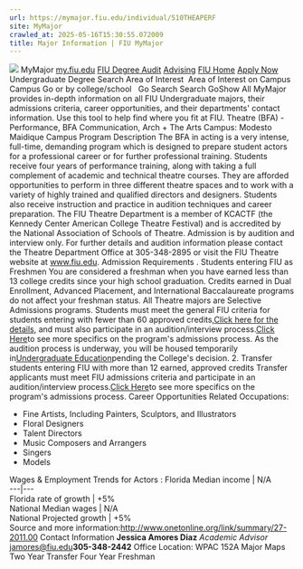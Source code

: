 ```yaml
---
url: https://mymajor.fiu.edu/individual/510THEAPERF
site: MyMajor
crawled_at: 2025-05-16T15:30:55.072009
title: Major Information | FIU MyMajor
---
```


![](https://mymajor.fiu.edu/assets/logo-T4VPR2BI.png)
MyMajor
[my.fiu.edu](https://my.fiu.edu/)
[FIU Degree Audit](https://dasa.fiu.edu/all-departments/advising/panther-success-hub/panther-degree-audit/)
[Advising](https://advising.fiu.edu)
[FIU Home](https://www.fiu.edu/)
[Apply Now](https://admissions.fiu.edu/)
Undergraduate Degree Search
Area of Interest
​
Area of Interest
on
Campus
​
Campus
Go
or by college/school
​
​
Go
Search
Search
GoShow All
MyMajor provides in-depth information on all FIU Undergraduate majors, their admissions criteria, career opportunities, and their departments' contact information. Use this tool to help find where you fit at FIU.
Theatre (BFA) - Performance,
BFA
Communication, Arch + The Arts
Campus:
Modesto Maidique Campus
Program Description
The BFA in acting is a very intense, full-time, demanding program which is designed to prepare student actors for a professional career or for further professional training. Students receive four years of performance training, along with taking a full complement of academic and technical theatre courses. They are afforded opportunities to perform in three different theatre spaces and to work with a variety of highly trained and qualified directors and designers. Students also receive instruction and practice in audition techniques and career preparation. The FIU Theatre Department is a member of KCACTF (the Kennedy Center American College Theatre Festival) and is accredited by the National Association of Schools of Theatre. Admission is by audition and interview only. For further details and audition information please contact the Theatre Department Office at 305-348-2895 or visit the FIU Theatre website at www.fiu.edu.
Admission Requirements
. Students entering FIU as Freshmen
You are considered a freshman when you have earned less than 13 college credits since your high school graduation. Credits earned in Dual Enrollment, Advanced Placement, and International Baccalaureate programs do not affect your freshman status.
All Theatre majors are Selective Admissions programs. Students must meet the general FIU criteria for students entering with fewer than 60 approved credits,[Click here for the details](http://admissions.fiu.edu/apply/freshman/), and must also participate in an audition/interview process.[Click Here](http://carta.fiu.edu/THEATRE/prospective-students/prospective-students-apply.aspx)to see more specifics on the program's admissions process.
As the audition process is underway, you will be housed temporarily in[Undergraduate Education](http://undergrad.fiu.edu/)pending the College's decision.
2. Transfer students entering FIU with more than 12 earned, approved credits
Transfer applicants must meet FIU admissions criteria and participate in an audition/interview process.[Click Here](http://carta.fiu.edu/THEATRE/prospective-students/prospective-students-apply.aspx)to see more specifics on the program's admissions process.
Career Opportunities
Related Occupations:
  * Fine Artists, Including Painters, Sculptors, and Illustrators
  * Floral Designers
  * Talent Directors
  * Music Composers and Arrangers
  * Singers
  * Models


Wages & Employment Trends for Actors :
Florida Median income | N/A  
---|---  
Florida rate of growth | +5%  
National Median wages | N/A  
National Projected growth | +5%  
Source and more information:<http://www.onetonline.org/link/summary/27-2011.00>
Contact Information
**Jessica Amores Diaz** _Academic Advisor_ jamores@fiu.edu**305-348-2442** Office Location: WPAC 152A
Major Maps
Two Year Transfer
Four Year Freshman
